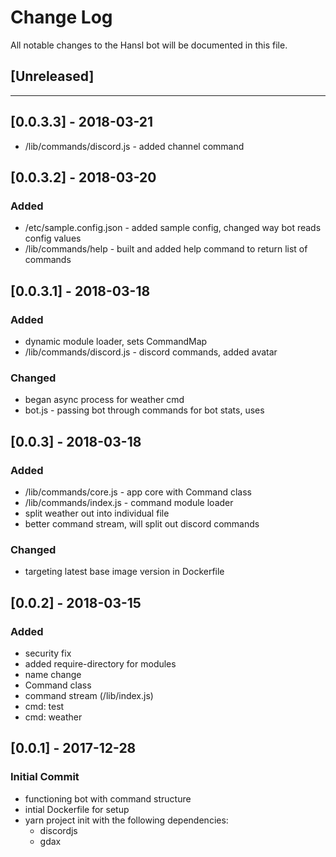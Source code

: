 # Change Log
All notable changes to the Hansl bot will be documented in this file.

## [Unreleased]
---
## [0.0.3.3] - 2018-03-21
- /lib/commands/discord.js - added channel command

## [0.0.3.2] - 2018-03-20
### Added
- /etc/sample.config.json - added sample config, changed way bot reads config values
- /lib/commands/help - built and added help command to return list of commands

## [0.0.3.1] - 2018-03-18
### Added
- dynamic module loader, sets CommandMap
- /lib/commands/discord.js - discord commands, added avatar

### Changed
- began async process for weather cmd
- bot.js - passing bot through commands for bot stats, uses

## [0.0.3] - 2018-03-18
### Added
- /lib/commands/core.js - app core with Command class
- /lib/commands/index.js - command module loader
- split weather out into individual file
- better command stream, will split out discord commands

### Changed
- targeting latest base image version in Dockerfile

## [0.0.2] - 2018-03-15
### Added
- security fix
- added require-directory for modules
- name change
- Command class
- command stream (/lib/index.js)
- cmd: test
- cmd: weather

## [0.0.1] - 2017-12-28
### Initial Commit
- functioning bot with command structure
- intial Dockerfile for setup
- yarn project init with the following dependencies:
  - discordjs
  - gdax